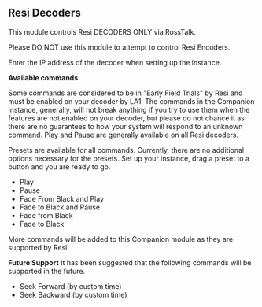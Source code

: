 ## Resi Decoders

This module controls Resi DECODERS ONLY via RossTalk.

Please DO NOT use this module to attempt to control Resi Encoders.

Enter the IP address of the decoder when setting up the instance.

**Available commands**

Some commands are considered to be in "Early Field Trials" by
Resi and must be enabled on your decoder by LA1.
The commands in the Companion instance, generally, will not
break anything if you try to use them when the features are
not enabled on your decoder, but please do not chance it as
there are no guarantees to how your system will respond to
an unknown command. Play and Pause are generally available
on all Resi decoders.

Presets are available for all commands. Currently, there are
no additional options necessary for the presets. Set up your instance,
drag a preset to a button and you are ready to go.

- Play
- Pause
- Fade From Black and Play
- Fade to Black and Pause
- Fade from Black
- Fade to Black

More commands will be added to this Companion module as they
are supported by Resi.

**Future Support**
It has been suggested that the following commands will be supported in the future.

- Seek Forward (by custom time)
- Seek Backward (by custom time)
